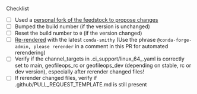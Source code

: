 <!--
Thank you for pull request.
Below are a few things we ask you kindly to self-check before getting a review. Remove checks that are not relevant.
-->
Checklist
* [ ] Used a [personal fork of the feedstock to propose changes](https://conda-forge.org/docs/maintainer/updating_pkgs.html#forking-and-pull-requests)
* [ ] Bumped the build number (if the version is unchanged)
* [ ] Reset the build number to `0` (if the version changed)
* [ ] [Re-rendered]( https://conda-forge.org/docs/maintainer/updating_pkgs.html#rerendering-feedstocks ) with the latest `conda-smithy` (Use the phrase <code>@<space/>conda-forge-admin, please rerender</code> in a comment in this PR for automated rerendering)
* [ ] Verify if the channel_targets in .ci_support/linux_64_.yaml is correctly set to main, geofileops_rc or geofileops_dev (depending on stable, rc or dev version), especially after rerender changed files!
* [ ] If rerender changed files, verify if .github/PULL_REQUEST_TEMPLATE.md is still present 

<!--
Please note any issues this fixes using [closing keywords]( https://help.github.com/articles/closing-issues-using-keywords/ ):
-->

<!--
Please add any other relevant info below:
-->